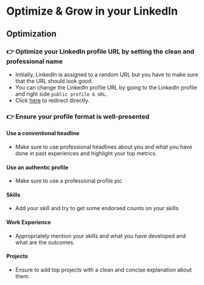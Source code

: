 # Optimize & Grow in your LinkedIn

## Optimization

### 👉 Optimize your LinkedIn profile URL by setting the clean and professional name

- Initially, LinkedIn is assigned to a random URL but you have to make sure that the URL should look good.
- You can change the LinkedIn profile URL by going to the LinkedIn profile and right side `public profile & URL`.
- Click [here](https://www.linkedin.com/public-profile/settings) to redirect directly.

### 👉 Ensure your profile format is well-presented

#### Use a conventional headline
- Make sure to use professional headlines about you and what you have done in past experiences and highlight your top metrics.
#### Use an authentic profile
- Make sure to use a professional profile pic
#### Skills
- Add your skill and try to get some endorsed counts on your skills  
#### Work Experience
- Appropriately mention your skills and what you have developed and what are the outcomes.
#### Projects
- Ensure to add top projects with a clean and concise explanation about them.






